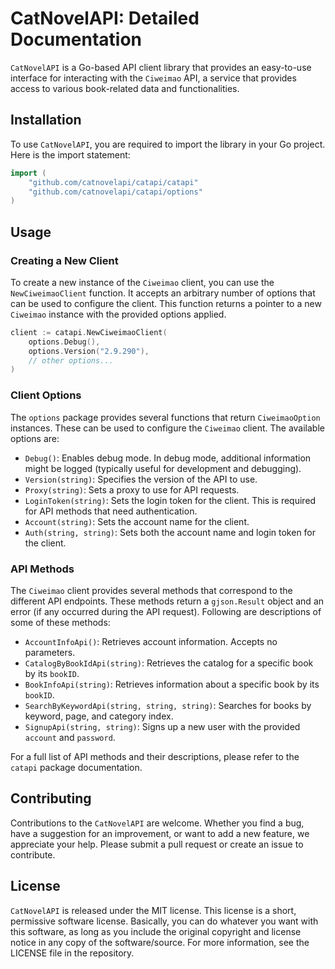 # CatNovelAPI: Detailed Documentation

`CatNovelAPI` is a Go-based API client library that provides an easy-to-use interface for interacting with the `Ciweimao` API, a service that provides access to various book-related data and functionalities.

## Installation

To use `CatNovelAPI`, you are required to import the library in your Go project. Here is the import statement:

```go
import (
	"github.com/catnovelapi/catapi/catapi"
	"github.com/catnovelapi/catapi/options"
)
```

## Usage

### Creating a New Client

To create a new instance of the `Ciweimao` client, you can use the `NewCiweimaoClient` function. It accepts an arbitrary number of options that can be used to configure the client. This function returns a pointer to a new `Ciweimao` instance with the provided options applied.

```go
client := catapi.NewCiweimaoClient(
    options.Debug(),
    options.Version("2.9.290"),
    // other options...
)
```

### Client Options

The `options` package provides several functions that return `CiweimaoOption` instances. These can be used to configure the `Ciweimao` client. The available options are:

- `Debug()`: Enables debug mode. In debug mode, additional information might be logged (typically useful for development and debugging).
- `Version(string)`: Specifies the version of the API to use.
- `Proxy(string)`: Sets a proxy to use for API requests.
- `LoginToken(string)`: Sets the login token for the client. This is required for API methods that need authentication.
- `Account(string)`: Sets the account name for the client.
- `Auth(string, string)`: Sets both the account name and login token for the client.

### API Methods

The `Ciweimao` client provides several methods that correspond to the different API endpoints. These methods return a `gjson.Result` object and an error (if any occurred during the API request). Following are descriptions of some of these methods:

- `AccountInfoApi()`: Retrieves account information. Accepts no parameters.
- `CatalogByBookIdApi(string)`: Retrieves the catalog for a specific book by its `bookID`.
- `BookInfoApi(string)`: Retrieves information about a specific book by its `bookID`.
- `SearchByKeywordApi(string, string, string)`: Searches for books by keyword, page, and category index.
- `SignupApi(string, string)`: Signs up a new user with the provided `account` and `password`.

For a full list of API methods and their descriptions, please refer to the `catapi` package documentation.

## Contributing

Contributions to the `CatNovelAPI` are welcome. Whether you find a bug, have a suggestion for an improvement, or want to add a new feature, we appreciate your help. Please submit a pull request or create an issue to contribute.

## License

`CatNovelAPI` is released under the MIT license. This license is a short, permissive software license. Basically, you can do whatever you want with this software, as long as you include the original copyright and license notice in any copy of the software/source. For more information, see the LICENSE file in the repository.